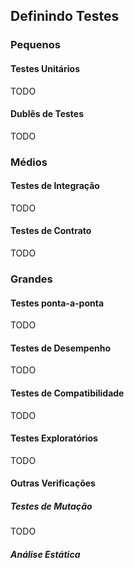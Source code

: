 ## Definindo Testes

### Pequenos

#### Testes Unitários
TODO

#### Dublês de Testes
TODO

### Médios

#### Testes de Integração
TODO

#### Testes de Contrato
TODO

### Grandes

#### Testes ponta-a-ponta
TODO

#### Testes de Desempenho
TODO

#### Testes de Compatibilidade
TODO

#### Testes Exploratórios
TODO

#### Outras Verificações

##### Testes de Mutação
TODO

##### Análise Estática